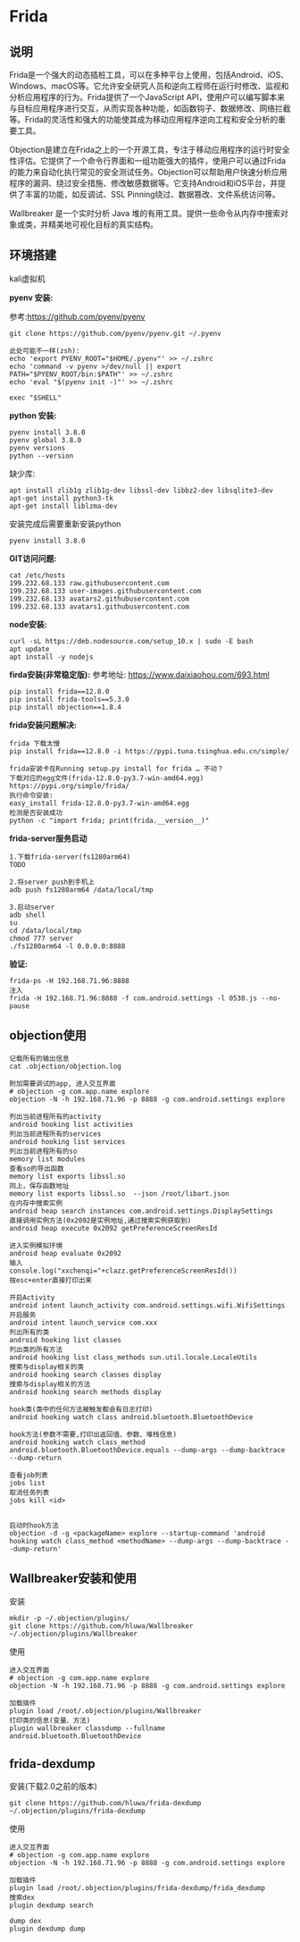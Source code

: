 # Frida

## 说明

Frida是一个强大的动态插桩工具，可以在多种平台上使用，包括Android、iOS、Windows、macOS等。它允许安全研究人员和逆向工程师在运行时修改、监视和分析应用程序的行为。Frida提供了一个JavaScript API，使用户可以编写脚本来与目标应用程序进行交互，从而实现各种功能，如函数钩子、数据修改、网络拦截等。Frida的灵活性和强大的功能使其成为移动应用程序逆向工程和安全分析的重要工具。



Objection是建立在Frida之上的一个开源工具，专注于移动应用程序的运行时安全性评估。它提供了一个命令行界面和一组功能强大的插件，使用户可以通过Frida的能力来自动化执行常见的安全测试任务。Objection可以帮助用户快速分析应用程序的漏洞、绕过安全措施、修改敏感数据等。它支持Android和iOS平台，并提供了丰富的功能，如反调试、SSL Pinning绕过、数据篡改、文件系统访问等。



Wallbreaker 是一个实时分析 Java 堆的有用工具。提供一些命令从内存中搜索对象或类，并精美地可视化目标的真实结构。



## 环境搭建

kali虚拟机

**pyenv 安装:**

参考:https://github.com/pyenv/pyenv

```
git clone https://github.com/pyenv/pyenv.git ~/.pyenv

此处可能不一样(zsh):
echo 'export PYENV_ROOT="$HOME/.pyenv"' >> ~/.zshrc
echo 'command -v pyenv >/dev/null || export PATH="$PYENV_ROOT/bin:$PATH"' >> ~/.zshrc
echo 'eval "$(pyenv init -)"' >> ~/.zshrc

exec "$SHELL"
```

**python 安装:**

```
pyenv install 3.8.0
pyenv global 3.8.0
pyenv versions
python --version
```

缺少库:

```
apt install zlib1g zlib1g-dev libssl-dev libbz2-dev libsqlite3-dev
apt-get install python3-tk
apt-get install liblzma-dev
```

安装完成后需要重新安装python

```
pyenv install 3.8.0
```





**GIT访问问题:**

```
cat /etc/hosts
199.232.68.133 raw.githubusercontent.com
199.232.68.133 user-images.githubusercontent.com
199.232.68.133 avatars2.githubusercontent.com
199.232.68.133 avatars1.githubusercontent.com
```

**node安装:**

```
curl -sL https://deb.nodesource.com/setup_10.x | sudo -E bash
apt update
apt install -y nodejs
```

**firda安装(非常稳定版):**
参考地址: https://www.daixiaohou.com/693.html

```
pip install frida==12.8.0
pip install frida-tools==5.3.0
pip install objection==1.8.4
```

**frida安装问题解决:**

```
frida 下载太慢
pip install frida==12.8.0 -i https://pypi.tuna.tsinghua.edu.cn/simple/

frida安装卡在Running setup.py install for frida … 不动？
下载对应的egg文件(frida-12.8.0-py3.7-win-amd64.egg) https://pypi.org/simple/frida/
执行命令安装:
easy_install frida-12.8.0-py3.7-win-amd64.egg
检测是否安装成功
python -c "import frida; print(frida.__version__)"
```

**frida-server服务启动**

```
1.下载frida-server(fs1280arm64)
TODO

2.将server push到手机上 
adb push fs1280arm64 /data/local/tmp

3.启动server
adb shell
su
cd /data/local/tmp
chmod 777 server
./fs1280arm64 -l 0.0.0.0:8888
```

**验证:**

```
frida-ps -H 192.168.71.96:8888
注入
frida -H 192.168.71.96:8888 -f com.android.settings -l 0530.js --no-pause
```





## objection使用

```
记载所有的输出信息
cat .objection/objection.log

附加需要调试的app, 进入交互界面
# objection -g com.app.name explore
objection -N -h 192.168.71.96 -p 8888 -g com.android.settings explore

列出当前进程所有的activity
android hooking list activities 
列出当前进程所有的services
android hooking list services
列出当前进程所有的so
memory list modules 
查看so的导出函数
memory list exports libssl.so 
同上，保存函数地址
memory list exports libssl.so  --json /root/libart.json
在内存中搜索实例
android heap search instances com.android.settings.DisplaySettings 
直接调用实例方法(0x2092是实例地址,通过搜索实例获取到)
android heap execute 0x2092 getPreferenceScreenResId 

进入实例模拟环境
android heap evaluate 0x2092
输入
console.log("xxchenqi="+clazz.getPreferenceScreenResId())
按esc+enter直接打印出来

开启Activity
android intent launch_activity com.android.settings.wifi.WifiSettings
开启服务
android intent launch_service com.xxx
列出所有的类
android hooking list classes 
列出类的所有方法
android hooking list class_methods sun.util.locale.LocaleUtils
搜索与display相关的类
android hooking search classes display
搜索与display相关的方法
android hooking search methods display

hook类(类中的任何方法被触发都会有日志打印)
android hooking watch class android.bluetooth.BluetoothDevice

hook方法(参数不需要,打印出返回值、参数、堆栈信息)
android hooking watch class_method android.bluetooth.BluetoothDevice.equals --dump-args --dump-backtrace --dump-return

查看job列表
jobs list
取消任务列表
jobs kill <id>


启动时hook方法
objection -d -g <packageName> explore --startup-command 'android hooking watch class_method <methodName> --dump-args --dump-backtrace --dump-return'
```



## Wallbreaker安装和使用

安装
```
mkdir -p ~/.objection/plugins/
git clone https://github.com/hluwa/Wallbreaker ~/.objection/plugins/Wallbreaker
```

使用

```
进入交互界面
# objection -g com.app.name explore
objection -N -h 192.168.71.96 -p 8888 -g com.android.settings explore

加载插件
plugin load /root/.objection/plugins/Wallbreaker
打印类的信息(变量、方法)
plugin wallbreaker classdump --fullname android.bluetooth.BluetoothDevice
```





## frida-dexdump

安装(下载2.0之前的版本)

```
git clone https://github.com/hluwa/frida-dexdump ~/.objection/plugins/frida-dexdump
```

使用

```
进入交互界面
# objection -g com.app.name explore
objection -N -h 192.168.71.96 -p 8888 -g com.android.settings explore

加载插件
plugin load /root/.objection/plugins/frida-dexdump/frida_dexdump
搜索dex
plugin dexdump search

dump dex
plugin dexdump dump 
```

